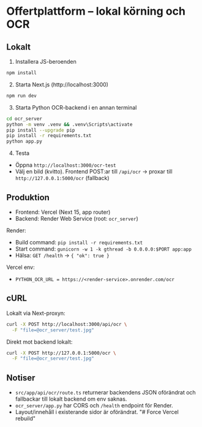 # Offertplattform – lokal körning och OCR

## Lokalt

1. Installera JS-beroenden
```bash
npm install
```
2. Starta Next.js (http://localhost:3000)
```bash
npm run dev
```
3. Starta Python OCR-backend i en annan terminal
```bash
cd ocr_server
python -m venv .venv && .venv\Scripts\activate
pip install --upgrade pip
pip install -r requirements.txt
python app.py
```
4. Testa
- Öppna `http://localhost:3000/ocr-test`
- Välj en bild (kvitto). Frontend POST:ar till `/api/ocr` → proxar till `http://127.0.0.1:5000/ocr` (fallback)

## Produktion

- Frontend: Vercel (Next 15, app router)
- Backend: Render Web Service (root: `ocr_server`)

Render:
- Build command: `pip install -r requirements.txt`
- Start command: `gunicorn -w 1 -k gthread -b 0.0.0.0:$PORT app:app`
- Hälsa: `GET /health` → `{ "ok": true }`

Vercel env:
- `PYTHON_OCR_URL = https://<render-service>.onrender.com/ocr`

## cURL

Lokalt via Next-proxyn:
```bash
curl -X POST http://localhost:3000/api/ocr \
  -F "file=@ocr_server/test.jpg"
```
Direkt mot backend lokalt:
```bash
curl -X POST http://127.0.0.1:5000/ocr \
  -F "file=@ocr_server/test.jpg"
```

## Notiser
- `src/app/api/ocr/route.ts` returnerar backendens JSON oförändrat och fallbackar till lokalt backend om env saknas.
- `ocr_server/app.py` har CORS och `/health` endpoint för Render.
- Layout/innehåll i existerande sidor är oförändrat.
"# Force Vercel rebuild" 
